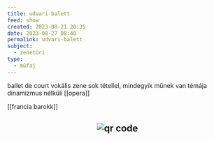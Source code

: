 ```yaml
---
title: udvari balett
feed: show
created: 2023-08-21 20:35
date: 2023-08-27 08:40
permalink: udvari-balett
subject:
  - zenetöri
type:
  - műfaj
---
```


ballet de court
vokális zene sok tétellel, mindegyik műnek van témája
dinamizmus nélküli [[opera]]

[[francia barokk]]



## <p style="text-align: center;"><img src="https://chart.googleapis.com/chart?cht=qr&chl=https://notes.andrasdenes.com/udvari-balett&chs=180x180&choe=UTF-8&chld=L|2" alt="qr code"></p>

